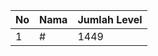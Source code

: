 | No | Nama            | Jumlah Level |
|----|-----------------|--------------|
| 1  | #    |    1449        |
